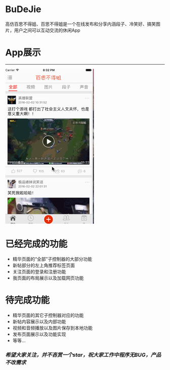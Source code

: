 # BuDeJie
高仿百思不得姐、百思不得姐是一个在线发布和分享内涵段子、冷笑好、搞笑图片，用户之间可以互动交流的休闲App


# App展示
---

![BuDeJie](https://github.com/GivenchyLee/BuDeJie/blob/master/GIF/baisi.gif)


# 已经完成的功能

* 精华页面的“全部”子控制器的大部分功能
* 新帖部分的左上角推荐标签页面
* 关注页面的登录和注册功能
* 我页面的布局展示以及加载网页功能

# 待完成功能

* 精华页面的其它子控制器对应的功能
* 新帖内容展示以及内部功能
* 视频和音频播放以及图片保存到本地功能
* 发布页面展示以及功能实现
* 等等...

### *希望大家关注，并不吝赏一个star，祝大家工作中程序无BUG，产品不改需求*
